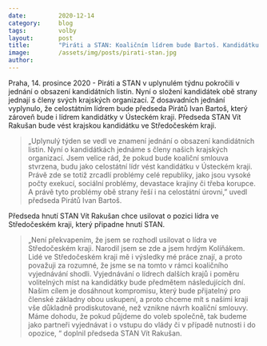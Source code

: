 ```yaml
---
date:         2020-12-14
category:     blog
tags:         volby 
layout:       post
title:        "Piráti a STAN: Koaličním lídrem bude Bartoš. Kandidátku povede v Ústeckém kraji"
image:        /assets/img/posts/pirati-stan.jpg
author:       
---
```


 
 

Praha, 14. prosince 2020 - Piráti a STAN v uplynulém týdnu pokročili v jednání o obsazení kandidátních listin. Nyní o složení kandidátek obě strany jednají s členy svých krajských organizací. Z dosavadních jednání vyplynulo, že celostátním lídrem bude předseda Pirátů Ivan Bartoš, který zároveň bude i lídrem kandidátky v Ústeckém kraji. Předseda STAN Vít Rakušan bude vést krajskou kandidátku ve Středočeském kraji. 

> „Uplynulý týden se vedl ve znamení jednání o obsazení kandidátních listin. Nyní o kandidátkách  jednáme s členy našich krajských organizací. Jsem velice rád, že pokud bude koaliční smlouva stvrzena, budu jako celostátní lídr vést kandidátku v Ústeckém kraji. Právě zde se totiž zrcadlí problémy celé republiky, jako jsou vysoké počty exekucí, sociální problémy, devastace krajiny či třeba korupce. A právě tyto problémy obě strany řeší i na celostátní úrovni,” uvedl předseda Pirátů Ivan Bartoš. 

Předseda hnutí STAN Vít Rakušan chce usilovat o pozici lídra ve Středočeském kraji, který připadne hnutí STAN.

> „Není překvapením, že jsem se rozhodl usilovat o lídra ve Středočeském kraji. Narodil jsem se zde a jsem hrdým Kolíňákem. Lidé ve Středočeském kraji mě i výsledky mé práce znají, a proto považuji za rozumné, že jsme se na tomto v rámci koaličního vyjednávání shodli. Vyjednávání o lídrech dalších krajů i poměru volitelných míst na kandidátky bude předmětem následujících dní. Našim cílem je dosáhnout kompromisu, který bude přijatelný pro členské základny obou uskupení, a proto chceme mít s našimi kraji vše důkladně prodiskutované, než vznikne návrh koaliční smlouvy. Máme dohodu, že pokud půjdeme do voleb společně, tak budeme jako partneři vyjednávat i o vstupu do vlády či v případě nutnosti i do opozice, “ doplnil předseda STAN Vít Rakušan.

